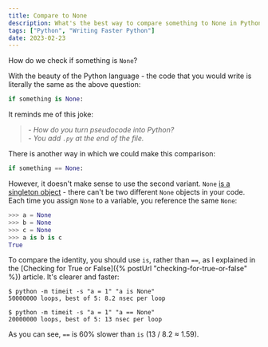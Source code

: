 ```yaml
---
title: Compare to None
description: What's the best way to compare something to None in Python?
tags: ["Python", "Writing Faster Python"]
date: 2023-02-23
---
```


How do we check if something is `None`?

With the beauty of the Python language - the code that you would write is literally the same as the above question:

```python
if something is None:
```

It reminds me of this joke:

> *- How do you turn pseudocode into Python?*  
> *- You add `.py` at the end of the file.*

There is another way in which we could make this comparison:

```python
if something == None:
```

However, it doesn't make sense to use the second variant. `None` [is a singleton object](https://stackoverflow.com/questions/38288926/in-python-is-none-a-unique-object) - there can't be two different `None` objects in your code. Each time you assign `None` to a variable, you reference the same `None`:

```python
>>> a = None
>>> b = None
>>> c = None
>>> a is b is c
True
```

To compare the identity, you should use `is`, rather than `==`, as I explained in the [Checking for True or False]({% postUrl "checking-for-true-or-false" %}) article. It's clearer and faster:

```shell
$ python -m timeit -s "a = 1" "a is None"
50000000 loops, best of 5: 8.2 nsec per loop

$ python -m timeit -s "a = 1" "a == None"
20000000 loops, best of 5: 13 nsec per loop
```

As you can see, `==` is 60% slower than `is` (13 / 8.2 ≈ 1.59).
